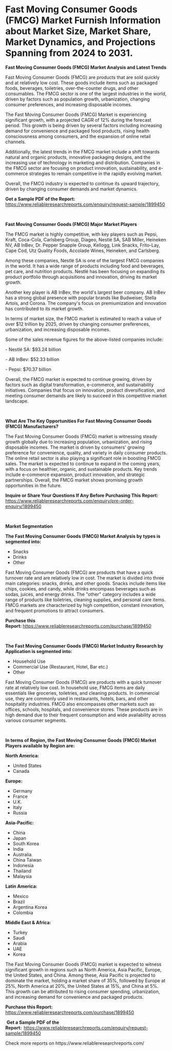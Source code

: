 <p><h1>Fast Moving Consumer Goods (FMCG) Market Furnish Information about Market Size, Market Share, Market Dynamics, and Projections Spanning from 2024 to 2031.</h1></p><p><strong>Fast Moving Consumer Goods (FMCG) Market Analysis and Latest Trends</strong></p>
<p><p>Fast Moving Consumer Goods (FMCG) are products that are sold quickly and at relatively low cost. These goods include items such as packaged foods, beverages, toiletries, over-the-counter drugs, and other consumables. The FMCG sector is one of the largest industries in the world, driven by factors such as population growth, urbanization, changing consumer preferences, and increasing disposable incomes.</p><p>The Fast Moving Consumer Goods (FMCG) Market is experiencing significant growth, with a projected CAGR of 12% during the forecast period. This growth is being driven by several factors including increasing demand for convenience and packaged food products, rising health consciousness among consumers, and the expansion of online retail channels. </p><p>Additionally, the latest trends in the FMCG market include a shift towards natural and organic products, innovative packaging designs, and the increasing use of technology in marketing and distribution. Companies in the FMCG sector are focusing on product innovation, sustainability, and e-commerce strategies to remain competitive in the rapidly evolving market.</p><p>Overall, the FMCG industry is expected to continue its upward trajectory, driven by changing consumer demands and market dynamics.</p></p>
<p><strong>Get a Sample PDF of the Report:&nbsp;</strong> <a href="https://www.reliableresearchreports.com/enquiry/request-sample/1899450">https://www.reliableresearchreports.com/enquiry/request-sample/1899450</a></p>
<p>&nbsp;</p>
<p><strong>Fast Moving Consumer Goods (FMCG) Major Market Players</strong></p>
<p><p>The FMCG market is highly competitive, with key players such as Pepsi, Kraft, Coca-Cola, Carlsberg Group, Diageo, Nestlé SA, SAB Miller, Heineken NV, AB InBev, Dr. Pepper Snapple Group, Kellogg, Link Snacks, Frito-Lay, Cape Cod, Utz Quality Foods, Accolade Wines, Heineken, and Carlsberg. </p><p>Among these companies, Nestlé SA is one of the largest FMCG companies in the world. It has a wide range of products including food and beverages, pet care, and nutrition products. Nestlé has been focusing on expanding its product portfolio through acquisitions and innovation, driving its market growth. </p><p>Another key player is AB InBev, the world's largest beer company. AB InBev has a strong global presence with popular brands like Budweiser, Stella Artois, and Corona. The company's focus on premiumization and innovation has contributed to its market growth.</p><p>In terms of market size, the FMCG market is estimated to reach a value of over $12 trillion by 2025, driven by changing consumer preferences, urbanization, and increasing disposable incomes.</p><p>Some of the sales revenue figures for the above-listed companies include:</p><p>- Nestlé SA: $93.24 billion</p><p>- AB InBev: $52.33 billion</p><p>- Pepsi: $70.37 billion</p><p>Overall, the FMCG market is expected to continue growing, driven by factors such as digital transformation, e-commerce, and sustainability initiatives. Companies that focus on innovation, product diversification, and meeting consumer demands are likely to succeed in this competitive market landscape.</p></p>
<p>&nbsp;</p>
<p><strong>What Are The Key Opportunities For Fast Moving Consumer Goods (FMCG) Manufacturers?</strong></p>
<p><p>The Fast Moving Consumer Goods (FMCG) market is witnessing steady growth globally due to increasing population, urbanization, and rising disposable incomes. The market is driven by consumers' growing preference for convenience, quality, and variety in daily consumer products. The online retail sector is also playing a significant role in boosting FMCG sales. The market is expected to continue to expand in the coming years, with a focus on healthier, organic, and sustainable products. Key trends include e-commerce expansion, product innovation, and strategic partnerships. Overall, the FMCG market shows promising growth opportunities in the future.</p></p>
<p><strong>Inquire or Share Your Questions If Any Before Purchasing This Report:</strong> <a href="https://www.reliableresearchreports.com/enquiry/pre-order-enquiry/1899450">https://www.reliableresearchreports.com/enquiry/pre-order-enquiry/1899450</a></p>
<p>&nbsp;</p>
<p><strong>Market Segmentation</strong></p>
<p><strong>The Fast Moving Consumer Goods (FMCG) Market Analysis by types is segmented into:</strong></p>
<p><ul><li>Snacks</li><li>Drinks</li><li>Other</li></ul></p>
<p><p>Fast Moving Consumer Goods (FMCG) are products that have a quick turnover rate and are relatively low in cost. The market is divided into three main categories: snacks, drinks, and other goods. Snacks include items like chips, cookies, and candy, while drinks encompass beverages such as sodas, juices, and energy drinks. The "other" category includes a wide range of products like toiletries, cleaning supplies, and personal care items. FMCG markets are characterized by high competition, constant innovation, and frequent promotions to attract consumers.</p></p>
<p><strong>Purchase this Report:&nbsp;</strong><a href="https://www.reliableresearchreports.com/purchase/1899450">https://www.reliableresearchreports.com/purchase/1899450</a></p>
<p>&nbsp;</p>
<p><strong>The Fast Moving Consumer Goods (FMCG) Market Industry Research by Application is segmented into:</strong></p>
<p><ul><li>Household Use</li><li>Commercial Use (Restaurant, Hotel, Bar etc.)</li><li>Other</li></ul></p>
<p><p>Fast Moving Consumer Goods (FMCG) are products with a quick turnover rate at relatively low cost. In household use, FMCG items are daily essentials like groceries, toiletries, and cleaning products. In commercial use, they are commonly used in restaurants, hotels, bars, and other hospitality industries. FMCG also encompasses other markets such as offices, schools, hospitals, and convenience stores. These products are in high demand due to their frequent consumption and wide availability across various consumer segments.</p></p>
<p>&nbsp;</p>
<p><strong>In terms of Region, the Fast Moving Consumer Goods (FMCG) Market Players available by Region are:</strong></p>
<p>
    <p> <strong> North America: </strong>
        <ul>
            <li>United States</li>
            <li>Canada</li>
        </ul>
        </p> 
    <p> <strong> Europe: </strong>
        <ul>
            <li>Germany</li>
            <li>France</li>
            <li>U.K.</li>
            <li>Italy</li>
            <li>Russia</li>
        </ul>
        </p> 
    <p> <strong> Asia-Pacific: </strong>
        <ul>
            <li>China</li>
            <li>Japan</li>
            <li>South Korea</li>
            <li>India</li>
            <li>Australia</li>
            <li>China Taiwan</li>
            <li>Indonesia</li>
            <li>Thailand</li>
            <li>Malaysia</li>
        </ul>
        </p> 
    <p> <strong> Latin America: </strong>
        <ul>
            <li>Mexico</li>
            <li>Brazil</li>
            <li>Argentina Korea</li>
            <li>Colombia</li>
        </ul>
        </p> 
    <p> <strong> Middle East & Africa: </strong>
        <ul>
            <li>Turkey</li>
            <li>Saudi</li>
            <li>Arabia</li>
            <li>UAE</li>
            <li>Korea</li>
        </ul>
    </p>
    </p>
<p><p>The Fast Moving Consumer Goods (FMCG) market is expected to witness significant growth in regions such as North America, Asia Pacific, Europe, the United States, and China. Among these, Asia Pacific is projected to dominate the market, holding a market share of 35%, followed by Europe at 25%, North America at 20%, the United States at 15%, and China at 5%. This growth can be attributed to rising consumer spending, urbanization, and increasing demand for convenience and packaged products.</p></p>
<p><strong>Purchase this Report: </strong><a href="https://www.reliableresearchreports.com/purchase/1899450">https://www.reliableresearchreports.com/purchase/1899450</a></p>
<p>&nbsp;<strong>Get a Sample PDF of the Report:&nbsp;&nbsp;</strong><a href="https://www.reliableresearchreports.com/enquiry/request-sample/1899450">https://www.reliableresearchreports.com/enquiry/request-sample/1899450</a></p>
<p><strong></strong></p>
<p>Check more reports on https://www.reliableresearchreports.com/</p>